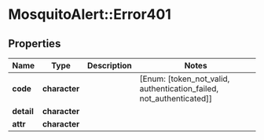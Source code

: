 # MosquitoAlert::Error401


## Properties
Name | Type | Description | Notes
------------ | ------------- | ------------- | -------------
**code** | **character** |  | [Enum: [token_not_valid, authentication_failed, not_authenticated]] 
**detail** | **character** |  | 
**attr** | **character** |  | 


